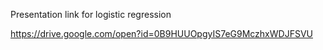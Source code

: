 
Presentation link for logistic regression

https://drive.google.com/open?id=0B9HUUOpgyIS7eG9MczhxWDJFSVU
